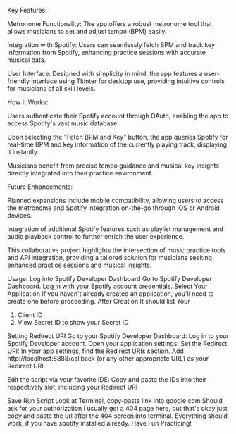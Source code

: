 Key Features:

Metronome Functionality: The app offers a robust metronome tool that allows musicians to set and adjust tempo (BPM) easily.

Integration with Spotify: Users can seamlessly fetch BPM and track key information from Spotify, enhancing practice sessions with accurate musical data.

User Interface: Designed with simplicity in mind, the app features a user-friendly interface using Tkinter for desktop use, providing intuitive controls for musicians of all skill levels.

How It Works:

Users authenticate their Spotify account through OAuth, enabling the app to access Spotify's vast music database.

Upon selecting the "Fetch BPM and Key" button, the app queries Spotify for real-time BPM and key information of the currently playing track, displaying it instantly.

Musicians benefit from precise tempo guidance and musical key insights directly integrated into their practice environment.

Future Enhancements:

Planned expansions include mobile compatibility, allowing users to access the metronome and Spotify integration on-the-go through iOS or Android devices.

Integration of additional Spotify features such as playlist management and audio playback control to further enrich the user experience.

This collaborative project highlights the intersection of music practice tools and API integration, providing a tailored solution for musicians seeking enhanced practice sessions and musical insights.


Usage:
Log into Spotify Developer Dashboard
Go to Spotify Developer Dashboard.
Log in with your Spotify account credentials.
Select Your Application
If you haven't already created an application, you'll need to create one before proceeding.
After Creation
It should list Your
1. Client ID
2. View Secret ID to show your Secret ID

Setting Redirect URI
Go to your Spotify Developer Dashboard:
Log in to your Spotify Developer account.
Open your application settings.
Set the Redirect URI:
In your app settings, find the Redirect URIs section.
Add http://localhost:8888/callback (or any other appropriate URL) as your Redirect URI.

Edit the script via your favorite IDE:
Copy and paste the IDs into their respectively slot, including your Redirect URI

Save
Run Script
Look at Terminal, copy-paste link into google.com
Should ask for your authorization
I usually get a 404 page here, but that's okay just copy and paste the url after the 404 screen into terminal. 
Everything should work, if you have spotify installed already.
Have Fun Practicing!
